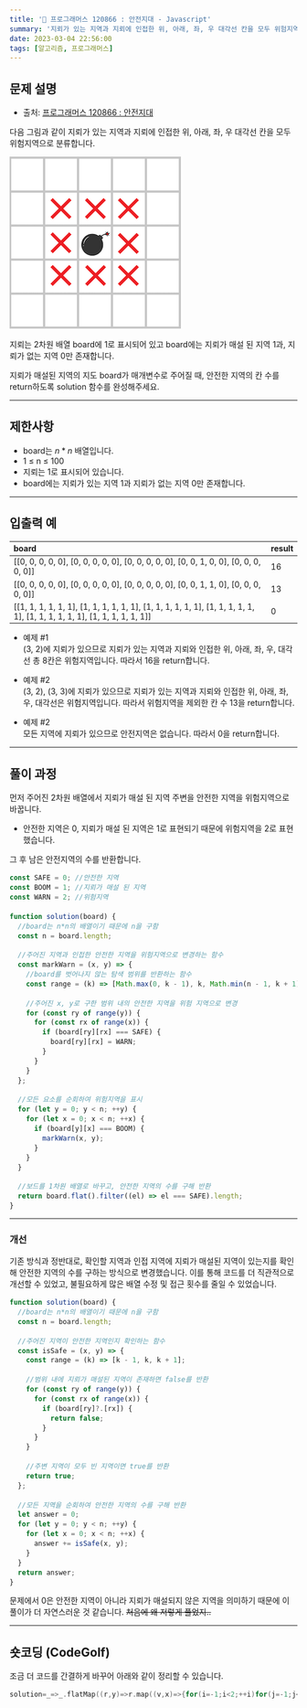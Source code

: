 ```yaml
---
title: '🏅 프로그래머스 120866 : 안전지대 - Javascript'
summary: '지뢰가 있는 지역과 지뢰에 인접한 위, 아래, 좌, 우 대각선 칸을 모두 위험지역으로 분류합니다. 지뢰는 2차원 배열 board에 1로 표시되어 있고 board에는 지뢰가 매설 된 지역 1과, 지뢰가 없는 지역 0만 존재합니다. 지뢰가 매설된 지역의 지도 board가 매개변수로 주어질 때, 안전한 지역의 칸 수를 return하도록 solution 함수를 완성해주세요.'
date: 2023-03-04 22:56:00
tags: [알고리즘, 프로그래머스]
---
```


## 문제 설명

- 출처: [프로그래머스 120866 : 안전지대](https://school.programmers.co.kr/learn/courses/30/lessons/120866)

다음 그림과 같이 지뢰가 있는 지역과 지뢰에 인접한 위, 아래, 좌, 우 대각선 칸을 모두 위험지역으로 분류합니다.

**![description.png](120866-description.png)**

지뢰는 2차원 배열 board에 1로 표시되어 있고 board에는 지뢰가 매설 된 지역 1과, 지뢰가 없는 지역 0만 존재합니다.

지뢰가 매설된 지역의 지도 board가 매개변수로 주어질 때, 안전한 지역의 칸 수를 return하도록 solution 함수를 완성해주세요.

---

## 제한사항

- board는 $n * n$ 배열입니다.
- 1 ≤ n ≤ 100
- 지뢰는 1로 표시되어 있습니다.
- board에는 지뢰가 있는 지역 1과 지뢰가 없는 지역 0만 존재합니다.

---

## 입출력 예

| board                                                                                                                    | result |
| :----------------------------------------------------------------------------------------------------------------------- | :----- |
| [[0, 0, 0, 0, 0], [0, 0, 0, 0, 0], [0, 0, 0, 0, 0], [0, 0, 1, 0, 0], [0, 0, 0, 0, 0]]                                    | 16     |
| [[0, 0, 0, 0, 0], [0, 0, 0, 0, 0], [0, 0, 0, 0, 0], [0, 0, 1, 1, 0], [0, 0, 0, 0, 0]]                                    | 13     |
| [[1, 1, 1, 1, 1, 1], [1, 1, 1, 1, 1, 1], [1, 1, 1, 1, 1, 1], [1, 1, 1, 1, 1, 1], [1, 1, 1, 1, 1, 1], [1, 1, 1, 1, 1, 1]] | 0      |

- 예제 #1  
  (3, 2)에 지뢰가 있으므로 지뢰가 있는 지역과 지뢰와 인접한 위, 아래, 좌, 우, 대각선 총 8칸은 위험지역입니다. 따라서 16을 return합니다.

- 예제 #2  
  (3, 2), (3, 3)에 지뢰가 있으므로 지뢰가 있는 지역과 지뢰와 인접한 위, 아래, 좌, 우, 대각선은 위험지역입니다. 따라서 위험지역을 제외한 칸 수 13을 return합니다.

- 예제 #2  
  모든 지역에 지뢰가 있으므로 안전지역은 없습니다. 따라서 0을 return합니다.

---

## 풀이 과정

먼저 주어진 2차원 배열에서 지뢰가 매설 된 지역 주변을 안전한 지역을 위험지역으로 바꿉니다.

- 안전한 지역은 0, 지뢰가 매설 된 지역은 1로 표현되기 때문에 위험지역을 2로 표현했습니다.

그 후 남은 안전지역의 수를 반환합니다.

```javascript
const SAFE = 0; //안전한 지역
const BOOM = 1; //지뢰가 매설 된 지역
const WARN = 2; //위험지역

function solution(board) {
  //board는 n*n의 배열이기 때문에 n을 구함
  const n = board.length;

  //주어진 지역과 인접한 안전한 지역을 위험지역으로 변경하는 함수
  const markWarn = (x, y) => {
    //board를 벗어나지 않는 탐색 범위를 반환하는 함수
    const range = (k) => [Math.max(0, k - 1), k, Math.min(n - 1, k + 1)];

    //주어진 x, y로 구한 범위 내의 안전한 지역을 위험 지역으로 변경
    for (const ry of range(y)) {
      for (const rx of range(x)) {
        if (board[ry][rx] === SAFE) {
          board[ry][rx] = WARN;
        }
      }
    }
  };

  //모든 요소를 순회하여 위험지역을 표시
  for (let y = 0; y < n; ++y) {
    for (let x = 0; x < n; ++x) {
      if (board[y][x] === BOOM) {
        markWarn(x, y);
      }
    }
  }

  //보드를 1차원 배열로 바꾸고, 안전한 지역의 수를 구해 반환
  return board.flat().filter((el) => el === SAFE).length;
}
```

---

### 개선

기존 방식과 정반대로, 확인할 지역과 인접 지역에 지뢰가 매설된 지역이 있는지를 확인해 안전한 지역의 수를 구하는 방식으로 변경했습니다.
이를 통해 코드를 더 직관적으로 개선할 수 있었고, 불필요하게 많은 배열 수정 및 접근 횟수를 줄일 수 있었습니다.

```javascript
function solution(board) {
  //board는 n*n의 배열이기 때문에 n을 구함
  const n = board.length;

  //주어진 지역이 안전한 지역인지 확인하는 함수
  const isSafe = (x, y) => {
    const range = (k) => [k - 1, k, k + 1];

    //범위 내에 지뢰가 매설된 지역이 존재하면 false를 반환
    for (const ry of range(y)) {
      for (const rx of range(x)) {
        if (board[ry]?.[rx]) {
          return false;
        }
      }
    }

    //주변 지역이 모두 빈 지역이면 true를 반환
    return true;
  };

  //모든 지역을 순회하여 안전한 지역의 수를 구해 반환
  let answer = 0;
  for (let y = 0; y < n; ++y) {
    for (let x = 0; x < n; ++x) {
      answer += isSafe(x, y);
    }
  }
  return answer;
}
```

문제에서 0은 안전한 지역이 아니라 지뢰가 매설되지 않은 지역을 의미하기 때문에 이 풀이가 더 자연스러운 것 같습니다.
~~처음에 왜 저렇게 풀었지..~~

---

## 숏코딩 (CodeGolf)

조금 더 코드를 간결하게 바꾸어 아래와 같이 정리할 수 있습니다.

```c
solution=_=>_.flatMap((r,y)=>r.map((v,x)=>{for(i=-1;i<2;++i)for(j=-1;j<2;++j)if(_[y+i]?.[x+j])return 0;return 1})).filter(v=>v).length
```

